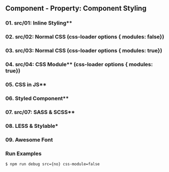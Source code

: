 ## Component - Property: Component Styling

### 01. src/01: Inline Styling**
### 02. src/02: Normal CSS (css-loader options { modules: false})
### 03. src/03: Normal CSS (css-loader options { modules: true})
### 04. src/04: CSS Module** (css-loader options { modules: true})
### 05. CSS in JS**
### 06. Styled Component**
### 07. src/07: SASS & SCSS**
### 08. LESS & Stylable*
### 09. Awesome Font


### Run Examples
```bash
$ npm run debug src={no} css-module=false
```
